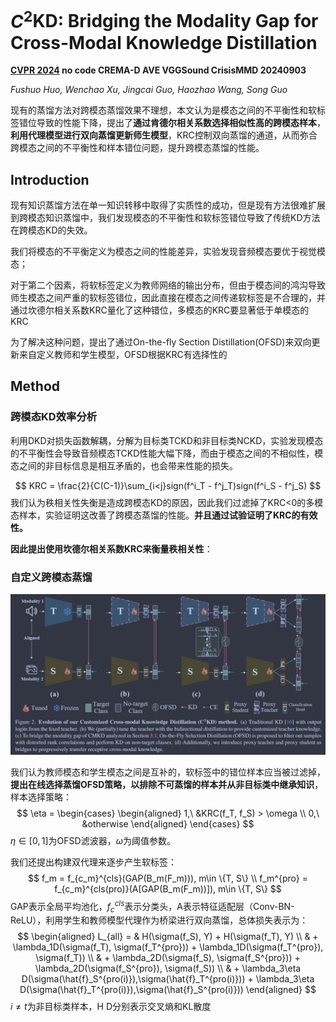 

# $C^2$KD: Bridging the Modality Gap for Cross-Modal Knowledge Distillation

**[CVPR 2024](https://openaccess.thecvf.com/content/CVPR2024/html/Huo_C2KD_Bridging_the_Modality_Gap_for_Cross-Modal_Knowledge_Distillation_CVPR_2024_paper.html)	no code	CREMA-D AVE VGGSound CrisisMMD	20240903**

*Fushuo Huo, Wenchao Xu, Jingcai Guo, Haozhao Wang, Song Guo*

现有的蒸馏方法对跨模态蒸馏效果不理想，本文认为是模态之间的不平衡性和软标签错位导致的性能下降，提出了**通过肯德尔相关系数选择相似性高的跨模态样本**，**利用代理模型进行双向蒸馏更新师生模型**，KRC控制双向蒸馏的通道，从而弥合跨模态之间的不平衡性和样本错位问题，提升跨模态蒸馏的性能。

## Introduction 

现有知识蒸馏方法在单一知识转移中取得了实质性的成功，但是现有方法很难扩展到跨模态知识蒸馏中，我们发现模态的不平衡性和软标签错位导致了传统KD方法在跨模态KD的失效。

我们将模态的不平衡定义为模态之间的性能差异，实验发现音频模态要优于视觉模态；

对于第二个因素，将软标签定义为教师网络的输出分布，但由于模态间的鸿沟导致师生模态之间严重的软标签错位，因此直接在模态之间传递软标签是不合理的，并通过坎德尔相关系数KRC量化了这种错位，多模态的KRC要显著低于单模态的KRC

为了解决这种问题，提出了通过On-the-fly Section Distillation(OFSD)来双向更新来自定义教师和学生模型，OFSD根据KRC有选择性的

## Method

### 跨模态KD效率分析

利用DKD对损失函数解耦，分解为目标类TCKD和非目标类NCKD，实验发现模态的不平衡性会导致音频模态TCKD性能大幅下降，而由于模态之间的不相似性，模态之间的非目标信息是相互矛盾的，也会带来性能的损失。

$$
KRC = \frac{2}{C(C-1)}\sum_{i<j}sign(f^i_T - f^j_T)sign(f^i_S - f^j_S)
$$
我们认为秩相关性失衡是造成跨模态KD的原因，因此我们过滤掉了KRC<0的多模态样本，实验证明这改善了跨模态蒸馏的性能。**并且通过试验证明了KRC的有效性。**

**因此提出使用坎德尔相关系数KRC来衡量秩相关性**：

### 自定义跨模态蒸馏

![image-20240903104924248](.\imgs\image-20240903104924248.png)

我们认为教师模态和学生模态之间是互补的，软标签中的错位样本应当被过滤掉，**提出在线选择蒸馏OFSD策略，以排除不可蒸馏的样本并从非目标类中继承知识**，样本选择策略：
$$
\eta = \begin{cases}
\begin{aligned}
1,\ &KRC(f_T, f_S) > \omega \\
0,\ &otherwise
\end{aligned}
\end{cases}
$$
$\eta \in [0, 1]$为OFSD滤波器，$\omega$为阈值参数。

我们还提出构建双代理来逐步产生软标签：
$$
f_m = f_{c_m}^{cls}(GAP(B_m(F_m))), m\in \{T, S\} \\
f_m^{pro} = f_{c_m}^{cls(pro)}(A[GAP(B_m(F_m))]), m\in \{T, S\}
$$
GAP表示全局平均池化，$f_{c}^{cls}$表示分类头，A表示特征适配层（Conv-BN-ReLU），利用学生和教师模型代理作为桥梁进行双向蒸馏，总体损失表示为：
$$
\begin{aligned}
L_{all} = 
	& H(\sigma(f_S), Y) + H(\sigma(f_T), Y) \\
	& + \lambda_1D(\sigma(f_T), \sigma(f_T^{pro})) + \lambda_1D(\sigma(f_T^{pro}), \sigma(f_T)) \\
	& + \lambda_2D(\sigma(f_S), \sigma(f_S^{pro})) + \lambda_2D(\sigma(f_S^{pro}), \sigma(f_S)) \\
	& + \lambda_3\eta D(\sigma(\hat{f}_S^{pro(i)}),\sigma(\hat{f}_T^{pro(i)})) + \lambda_3\eta D(\sigma(\hat{f}_T^{pro(i)}),\sigma(\hat{f}_S^{pro(i)}))
\end{aligned}
$$
$i \neq t$为非目标类样本，H D分别表示交叉熵和KL散度